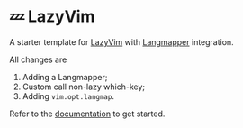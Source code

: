 # 💤 LazyVim

A starter template for [LazyVim](https://github.com/LazyVim/LazyVim) with
[Langmapper](https://github.com/Wansmer/langmapper.nvim) integration.

All changes are

1. Adding a Langmapper;
2. Custom call non-lazy which-key;
3. Adding `vim.opt.langmap`.

Refer to the [documentation](https://lazyvim.github.io/installation) to get started.
